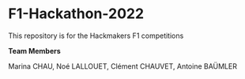 # F1-Hackathon-2022
This repository is for the Hackmakers F1 competitions

**Team Members**

Marina CHAU, Noé LALLOUET, Clément CHAUVET, Antoine BAÜMLER

